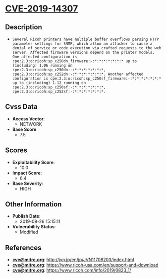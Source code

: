 
# [CVE-2019-14307](http://jvn.jp/en/jp/JVN11708203/index.html)

## Description

- `Several Ricoh printers have multiple buffer overflows parsing HTTP parameter settings for SNMP, which allow an attacker to cause a denial of service or code execution via crafted requests to the web server. Affected firmware versions depend on the printer models. One affected configuration is cpe:2.3:o:ricoh:sp_c250dn_firmware:-:*:*:*:*:*:*:* up to (including) 1.06 running on cpe:2.3:o:ricoh:sp_c250dn:-:*:*:*:*:*:*:*, cpe:2.3:o:ricoh:sp_c252dn:-:*:*:*:*:*:*:*. Another affected configuration is cpe:2.3:o:ricoh:sp_c250sf_firmware:-:*:*:*:*:*:*:* up to (including) 1.12 running on cpe:2.3:o:ricoh:sp_c250sf:-:*:*:*:*:*:*:*, cpe:2.3:o:ricoh:sp_c252sf:-:*:*:*:*:*:*:*.`

## Cvss Data

- **Access Vector**:
  - NETWORK
- **Base Score**:
  - 7.5

## Scores

- **Exploitability Score**:
  - 10.0
- **Impact Score**:
  - 6.4
- **Base Severity**:
  - HIGH

## Other Information

- **Publish Date**:
  - 2019-08-26 15:15:11
- **Vulnerability Status**:
  - Modified

## References

- **cve@mitre.org**: http://jvn.jp/en/jp/JVN11708203/index.html
- **cve@mitre.org**: https://www.ricoh-usa.com/en/support-and-download
- **cve@mitre.org**: https://www.ricoh.com/info/2019/0823_1/
